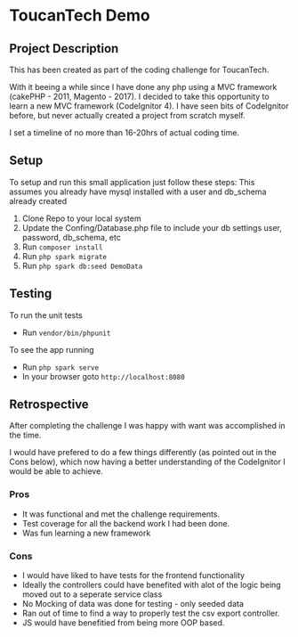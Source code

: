# ToucanTech Demo
## Project Description
This has been created as part of the coding challenge for ToucanTech.

With it beeing a while since I have done any php using a MVC framework (cakePHP - 2011, Magento - 2017). I decided to take this opportunity to learn a new MVC framework (CodeIgnitor 4). I have seen bits of CodeIgnitor before, but never actually created a project from scratch myself.

I set a timeline of no more than 16-20hrs of actual coding time.

## Setup
To setup and run this small application just follow these steps:
This assumes you already have mysql installed with a user and db_schema already created

 1. Clone Repo to your local system
 2. Update the Confing/Database.php file to include your db settings user, password, db_schema, etc
 3. Run `composer install`
 4. Run `php spark migrate`
 5. Run `php spark db:seed DemoData`
 
## Testing
  To run the unit tests 
 - Run `vendor/bin/phpunit`
 
  To see the app running
 - Run `php spark serve`
 - In your browser goto `http://localhost:8080`
 
## Retrospective
After completing the challenge I was happy with want was accomplished in the time.

I would have prefered to do a few things differently (as pointed out in the Cons below), which now having a better understanding of the CodeIgnitor I would be able to achieve.

### Pros
 - It was functional and met the challenge requirements.
 - Test coverage for all the backend work I had been done.
 - Was fun learning a new framework

### Cons
 - I would have liked to have tests for the frontend functionality
 - Ideally the controllers could have benefited with alot of the logic being moved out to a seperate service class
 - No Mocking of data was done for testing - only seeded data
 - Ran out of time to find a way to properly test the csv export controller.
 - JS would have benefitied from being more OOP based.
